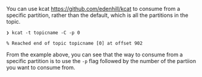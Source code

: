 You can use kcat https://github.com/edenhill/kcat to consume from a specific partition, rather than the default, which is all the
partitions in the topic. 

```
❯ kcat -t topicname -C -p 0

% Reached end of topic topicname [0] at offset 902
```

From the example above, you can see that the way to consume from a specific partition is 
to use the `-p` flag followed by the number of the partiion you want to consume from. 

